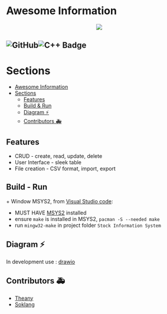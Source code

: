 # Awesome Information
<p align='center'>
    <img src="https://capsule-render.vercel.app/api?type=waving&color=auto&height=300&section=header&text=Store%20Management&fontSize=90&animation=fadeIn&fontAlignY=38&desc=Decorate%20GitHub%20like%20me!&descAlignY=61&descAlign=62"/>
</p>

![GitHub](https://img.shields.io/badge/github-%23121011.svg?style=for-the-badge&logo=github&logoColor=white)![C++ Badge](https://img.shields.io/badge/c++-%2300599C.svg?style=for-the-badge&logo=c%2B%2B&logoColor=white)  
---
# Sections

- [Awesome Information](#awesome-information)
 [](#)
- [Sections](#sections)
  - [Features](#features)
  - [Build & Run](#build---run)
  - [Diagram ⚡](#diagram-)
  - [Contributors 🚑](#contributors-)

## Features
- CRUD - create, read, update, delete
- User Interface - sleek table
- File creation - CSV format, import, export

## Build - Run
\+ Window MSYS2, from [Visual Studio code](https://code.visualstudio.com/docs/languages/cpp#_example-install-mingwx64-on-windows "Install C/C++ toolchain"):
- MUST HAVE [MSYS2](https://www.msys2.org/) installed
- ensure `make` is installed in MSYS2, `pacman -S --needed make`
- run `mingw32-make` in project folder `Stock Information System`
## Diagram ⚡
In development use : [drawio](https://app.diagrams.net/#G1M2pyj16JH6AFf1WA127I3CwtmYwmrxLA#%7B%22pageId%22%3A%22eA5-_UtGZlGp_2mV5G3s%22%7D)

## Contributors 🚑
- [Theany](https://github.com/Sotheany-web)
- [Soklang](https://github.com/11Soklang)